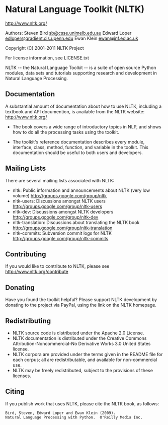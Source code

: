 # Natural Language Toolkit (NLTK)
http://www.nltk.org/

Authors: Steven Bird <sb@csse.unimelb.edu.au>
         Edward Loper <edloper@gradient.cis.upenn.edu>
         Ewan Klein <ewan@inf.ed.ac.uk>

Copyright (C) 2001-2011 NLTK Project

For license information, see LICENSE.txt

NLTK -- the Natural Language Toolkit -- is a suite of open source
Python modules, data sets and tutorials supporting research and
development in Natural Language Processing.

## Documentation

A substantial amount of documentation about how
to use NLTK, including a textbook and API documention, is
available from the NLTK website: http://www.nltk.org/

  - The book covers a wide range of introductory topics in NLP, and
    shows how to do all the processing tasks using the toolkit.

  - The toolkit's reference documentation describes every module,
    interface, class, method, function, and variable in the toolkit.
    This documentation should be useful to both users and developers.  

## Mailing Lists

There are several mailing lists associated with NLTK:

  - nltk: Public information and announcements about NLTK (very low volume)
      http://groups.google.com/group/nltk
  - nltk-users: Discussions amongst NLTK users
      http://groups.google.com/group/nltk-users
  - nltk-dev: Discussions amongst NLTK developers
      http://groups.google.com/group/nltk-dev
  - nltk-translation: Discussions about translating the NLTK book
      http://groups.google.com/group/nltk-translation
  - nltk-commits: Subversion commit logs for NLTK
      http://groups.google.com/group/nltk-commits

## Contributing

If you would like to contribute to NLTK, please see http://www.nltk.org/contribute

## Donating

Have you found the toolkit helpful?  Please support NLTK development by donating to the project via PayPal, using the link on the NLTK homepage.

## Redistributing

- NLTK source code is distributed under the Apache 2.0 License.
- NLTK documentation is distributed under the Creative Commons Attribution-Noncommercial-No Derivative Works 3.0 United States license.
- NLTK corpora are provided under the terms given in the README file for each corpus; all are redistributable, and available for non-commercial use.
- NLTK may be freely redistributed, subject to the provisions of these licenses.

## Citing

If you publish work that uses NLTK, please cite the NLTK book, as follows:

    Bird, Steven, Edward Loper and Ewan Klein (2009).
    Natural Language Processing with Python.  O'Reilly Media Inc.
